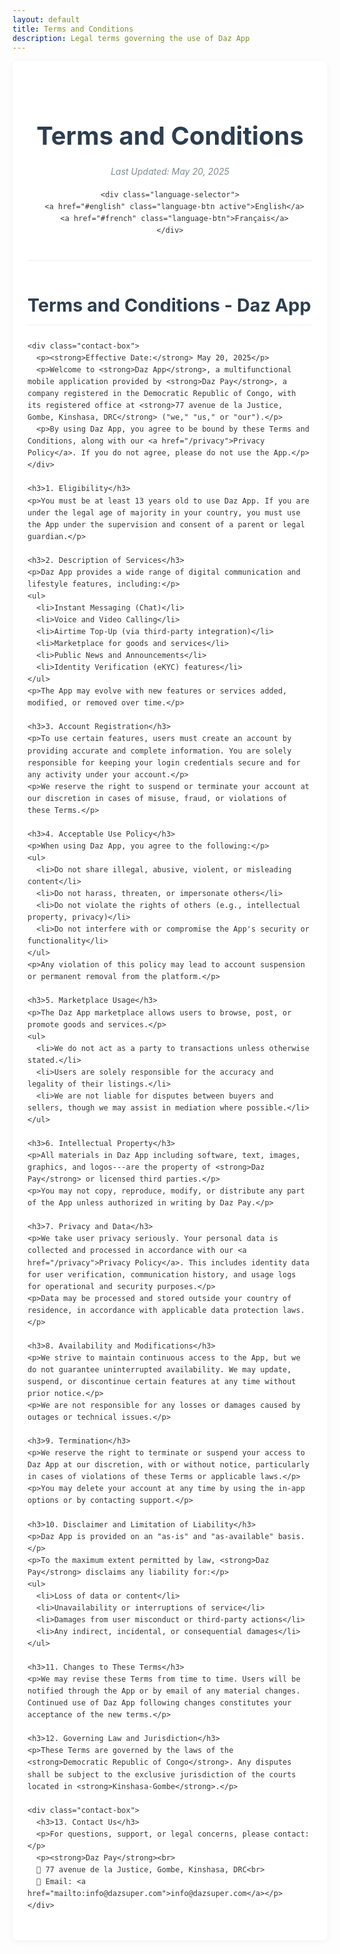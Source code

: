```yaml
---
layout: default
title: Terms and Conditions
description: Legal terms governing the use of Daz App
---
```


<style>
  .terms-container {
    max-width: 900px;
    margin: 0 auto;
    padding: 2rem 1.5rem;
    font-family: -apple-system, BlinkMacSystemFont, "Segoe UI", Roboto, Helvetica, Arial, sans-serif;
    line-height: 1.6;
    color: #333;
    background: white;
    box-shadow: 0 2px 10px rgba(0,0,0,0.05);
    border-radius: 8px;
  }
  
  .terms-header {
    text-align: center;
    margin-bottom: 2.5rem;
    padding-bottom: 1.5rem;
    border-bottom: 1px solid #eee;
  }
  
  .terms-header h1 {
    font-size: 2.5rem;
    color: #2c3e50;
    margin-bottom: 0.5rem;
  }
  
  .language-selector {
    display: flex;
    justify-content: center;
    gap: 1rem;
    margin-bottom: 2rem;
  }
  
  .language-btn {
    padding: 0.5rem 1rem;
    background: #f8f9fa;
    border: 1px solid #ddd;
    border-radius: 4px;
    color: #3498db;
    text-decoration: none;
    transition: all 0.2s;
  }
  
  .language-btn:hover, .language-btn.active {
    background: #3498db;
    color: white;
    border-color: #3498db;
  }
  
  .last-updated {
    font-style: italic;
    color: #7f8c8d;
    margin-bottom: 1rem;
  }
  
  h2 {
    color: #2c3e50;
    margin-top: 3rem;
    padding-bottom: 0.5rem;
    border-bottom: 1px solid #eee;
    font-size: 1.8rem;
  }
  
  h3 {
    color: #34495e;
    margin-top: 2rem;
    font-size: 1.4rem;
  }
  
  a {
    color: #3498db;
    text-decoration: none;
    transition: color 0.2s;
  }
  
  a:hover {
    color: #2980b9;
    text-decoration: underline;
  }
  
  .contact-box {
    background-color: #f8f9fa;
    padding: 1.5rem;
    border-radius: 6px;
    margin: 1.5rem 0;
    border-left: 4px solid #3498db;
  }
  
  ul, ol {
    padding-left: 1.5rem;
    margin: 1rem 0;
  }
  
  li {
    margin-bottom: 0.5rem;
  }
  
  @media (max-width: 768px) {
    .terms-container {
      padding: 1.5rem 1rem;
    }
    
    .terms-header h1 {
      font-size: 2rem;
    }
  }
</style>

<div class="terms-container">
  <header class="terms-header">
    <h1>Terms and Conditions</h1>
    <p class="last-updated">Last Updated: May 20, 2025</p>
    
    <div class="language-selector">
      <a href="#english" class="language-btn active">English</a>
      <a href="#french" class="language-btn">Français</a>
    </div>
  </header>

  <section id="english">
    <h2>Terms and Conditions - Daz App</h2>
    
    <div class="contact-box">
      <p><strong>Effective Date:</strong> May 20, 2025</p>
      <p>Welcome to <strong>Daz App</strong>, a multifunctional mobile application provided by <strong>Daz Pay</strong>, a company registered in the Democratic Republic of Congo, with its registered office at <strong>77 avenue de la Justice, Gombe, Kinshasa, DRC</strong> ("we," "us," or "our").</p>
      <p>By using Daz App, you agree to be bound by these Terms and Conditions, along with our <a href="/privacy">Privacy Policy</a>. If you do not agree, please do not use the App.</p>
    </div>
    
    <h3>1. Eligibility</h3>
    <p>You must be at least 13 years old to use Daz App. If you are under the legal age of majority in your country, you must use the App under the supervision and consent of a parent or legal guardian.</p>
    
    <h3>2. Description of Services</h3>
    <p>Daz App provides a wide range of digital communication and lifestyle features, including:</p>
    <ul>
      <li>Instant Messaging (Chat)</li>
      <li>Voice and Video Calling</li>
      <li>Airtime Top-Up (via third-party integration)</li>
      <li>Marketplace for goods and services</li>
      <li>Public News and Announcements</li>
      <li>Identity Verification (eKYC) features</li>
    </ul>
    <p>The App may evolve with new features or services added, modified, or removed over time.</p>
    
    <h3>3. Account Registration</h3>
    <p>To use certain features, users must create an account by providing accurate and complete information. You are solely responsible for keeping your login credentials secure and for any activity under your account.</p>
    <p>We reserve the right to suspend or terminate your account at our discretion in cases of misuse, fraud, or violations of these Terms.</p>
    
    <h3>4. Acceptable Use Policy</h3>
    <p>When using Daz App, you agree to the following:</p>
    <ul>
      <li>Do not share illegal, abusive, violent, or misleading content</li>
      <li>Do not harass, threaten, or impersonate others</li>
      <li>Do not violate the rights of others (e.g., intellectual property, privacy)</li>
      <li>Do not interfere with or compromise the App's security or functionality</li>
    </ul>
    <p>Any violation of this policy may lead to account suspension or permanent removal from the platform.</p>
    
    <h3>5. Marketplace Usage</h3>
    <p>The Daz App marketplace allows users to browse, post, or promote goods and services.</p>
    <ul>
      <li>We do not act as a party to transactions unless otherwise stated.</li>
      <li>Users are solely responsible for the accuracy and legality of their listings.</li>
      <li>We are not liable for disputes between buyers and sellers, though we may assist in mediation where possible.</li>
    </ul>
    
    <h3>6. Intellectual Property</h3>
    <p>All materials in Daz App including software, text, images, graphics, and logos---are the property of <strong>Daz Pay</strong> or licensed third parties.</p>
    <p>You may not copy, reproduce, modify, or distribute any part of the App unless authorized in writing by Daz Pay.</p>
    
    <h3>7. Privacy and Data</h3>
    <p>We take user privacy seriously. Your personal data is collected and processed in accordance with our <a href="/privacy">Privacy Policy</a>. This includes identity data for user verification, communication history, and usage logs for operational and security purposes.</p>
    <p>Data may be processed and stored outside your country of residence, in accordance with applicable data protection laws.</p>
    
    <h3>8. Availability and Modifications</h3>
    <p>We strive to maintain continuous access to the App, but we do not guarantee uninterrupted availability. We may update, suspend, or discontinue certain features at any time without prior notice.</p>
    <p>We are not responsible for any losses or damages caused by outages or technical issues.</p>
    
    <h3>9. Termination</h3>
    <p>We reserve the right to terminate or suspend your access to Daz App at our discretion, with or without notice, particularly in cases of violations of these Terms or applicable laws.</p>
    <p>You may delete your account at any time by using the in-app options or by contacting support.</p>
    
    <h3>10. Disclaimer and Limitation of Liability</h3>
    <p>Daz App is provided on an "as-is" and "as-available" basis.</p>
    <p>To the maximum extent permitted by law, <strong>Daz Pay</strong> disclaims any liability for:</p>
    <ul>
      <li>Loss of data or content</li>
      <li>Unavailability or interruptions of service</li>
      <li>Damages from user misconduct or third-party actions</li>
      <li>Any indirect, incidental, or consequential damages</li>
    </ul>
    
    <h3>11. Changes to These Terms</h3>
    <p>We may revise these Terms from time to time. Users will be notified through the App or by email of any material changes. Continued use of Daz App following changes constitutes your acceptance of the new terms.</p>
    
    <h3>12. Governing Law and Jurisdiction</h3>
    <p>These Terms are governed by the laws of the <strong>Democratic Republic of Congo</strong>. Any disputes shall be subject to the exclusive jurisdiction of the courts located in <strong>Kinshasa-Gombe</strong>.</p>
    
    <div class="contact-box">
      <h3>13. Contact Us</h3>
      <p>For questions, support, or legal concerns, please contact:</p>
      <p><strong>Daz Pay</strong><br>
      📍 77 avenue de la Justice, Gombe, Kinshasa, DRC<br>
      📧 Email: <a href="mailto:info@dazsuper.com">info@dazsuper.com</a></p>
    </div>
  </section>

  <section id="french" style="display: none;">
    <h2>Conditions Générales d'Utilisation - Daz App</h2>
    
    <div class="contact-box">
      <p><strong>Date d'entrée en vigueur :</strong> 20 mai 2025</p>
      <p>Bienvenue sur <strong>Daz App</strong>, une application mobile multifonctionnelle proposée par <strong>Daz Pay</strong>, société enregistrée en République Démocratique du Congo, dont le siège est situé au <strong>77, avenue de la Justice, Gombe, Kinshasa, RDC</strong> (« nous », « notre », ou « nos »).</p>
      <p>En utilisant Daz App, vous acceptez de vous conformer aux présentes Conditions Générales d'Utilisation ainsi qu'à notre <a href="/privacy">Politique de Confidentialité</a>. Si vous n'acceptez pas ces conditions, veuillez ne pas utiliser l'application.</p>
    </div>
    
    <h3>1. Conditions d'éligibilité</h3>
    <p>L'utilisation de Daz App est réservée aux personnes âgées d'au moins 13 ans. Si vous êtes mineur(e) dans votre juridiction, l'utilisation de l'application doit se faire sous la supervision et avec l'autorisation d'un parent ou tuteur légal.</p>
    
    <h3>2. Description des services</h3>
    <p>Daz App offre une gamme variée de fonctionnalités numériques et sociales, notamment :</p>
    <ul>
      <li>Messagerie instantanée (chat)</li>
      <li>Appels vocaux et vidéos</li>
      <li>Recharge de crédit téléphonique (via intégration tierce)</li>
      <li>Marketplace pour biens et services</li>
      <li>Annonces publiques et notifications</li>
      <li>Fonctionnalité d'identification et de vérification (eKYC)</li>
    </ul>
    <p>Les fonctionnalités peuvent être modifiées, supprimées ou ajoutées à tout moment sans préavis.</p>
    
    <h3>3. Création de compte</h3>
    <p>Pour accéder à certaines fonctionnalités, vous devez créer un compte en fournissant des informations exactes et à jour. Vous êtes responsable de la sécurité de vos identifiants de connexion et de toute activité effectuée via votre compte.</p>
    <p>Nous nous réservons le droit de suspendre ou de supprimer un compte en cas d'utilisation abusive, frauduleuse ou de non-respect des présentes conditions.</p>
    
    <h3>4. Règles d'utilisation</h3>
    <p>En utilisant Daz App, vous vous engagez à :</p>
    <ul>
      <li>Ne pas publier de contenu illégal, diffamatoire, violent ou trompeur</li>
      <li>Ne pas harceler, menacer ou usurper l'identité d'autrui</li>
      <li>Respecter les droits d'autrui, y compris la vie privée et la propriété intellectuelle</li>
      <li>Ne pas compromettre ou perturber le fonctionnement de l'application</li>
    </ul>
    <p>Le non-respect de ces règles peut entraîner une suspension ou une suppression définitive de votre compte.</p>
    
    <h3>5. Utilisation du Marketplace</h3>
    <p>Le Marketplace intégré à Daz App permet aux utilisateurs de publier, consulter ou promouvoir des biens et services.</p>
    <ul>
      <li>Nous n'intervenons pas comme partie dans les transactions, sauf mention contraire.</li>
      <li>Chaque utilisateur est responsable du contenu, de la légalité et de l'exactitude de ses annonces.</li>
      <li>En cas de litige entre utilisateurs, nous pouvons intervenir à titre de médiateur sans obligation légale.</li>
    </ul>
    
    <h3>6. Propriété intellectuelle</h3>
    <p>L'ensemble du contenu de Daz App (textes, graphiques, logos, interfaces, logiciels, etc.) est la propriété exclusive de <strong>Daz Pay</strong> ou est utilisé sous licence.</p>
    <p>Toute reproduction, modification ou distribution sans autorisation écrite est strictement interdite.</p>
    
    <h3>7. Données personnelles et confidentialité</h3>
    <p>Vos données personnelles sont collectées et traitées conformément à notre <a href="/privacy">Politique de Confidentialité</a>. Cela inclut les données d'identification, d'activité, et de sécurité nécessaires au bon fonctionnement de l'application.</p>
    <p>Vos données peuvent être transférées et stockées en dehors de votre pays de résidence, dans le respect des lois applicables en matière de protection des données.</p>
    
    <h3>8. Disponibilité et modifications</h3>
    <p>Nous nous efforçons d'assurer une accessibilité continue de l'application, mais ne garantissons pas l'absence d'interruptions. Nous nous réservons le droit de modifier, suspendre ou interrompre certaines fonctionnalités à tout moment.</p>
    <p>Nous déclinons toute responsabilité en cas de perte ou dommage résultant d'une indisponibilité temporaire ou de dysfonctionnements techniques.</p>
    
    <h3>9. Résiliation</h3>
    <p>Nous pouvons suspendre ou supprimer votre accès à Daz App à tout moment, avec ou sans préavis, en cas de violation des présentes Conditions ou de comportement inapproprié.</p>
    <p>Vous pouvez également supprimer votre compte à tout moment via l'application ou en nous contactant.</p>
    
    <h3>10. Limitation de responsabilité</h3>
    <p>L'application est fournie « en l'état » et « selon disponibilité ».</p>
    <p>Dans les limites autorisées par la loi, <strong>Daz Pay</strong> décline toute responsabilité en cas de :</p>
    <ul>
      <li>Perte de données ou de contenu</li>
      <li>Indisponibilité temporaire ou permanente de services</li>
      <li>Dommages causés par une mauvaise utilisation de l'application ou des services tiers</li>
      <li>Préjudices indirects ou consécutifs</li>
    </ul>
    
    <h3>11. Modifications des Conditions</h3>
    <p>Nous nous réservons le droit de mettre à jour ces Conditions à tout moment. Toute modification importante fera l'objet d'une notification via l'application ou par e-mail. En continuant à utiliser Daz App, vous acceptez les conditions mises à jour.</p>
    
    <h3>12. Droit applicable et juridiction compétente</h3>
    <p>Les présentes Conditions sont régies par le droit de la <strong>République Démocratique du Congo</strong>. Tout litige relatif à leur application ou à l'utilisation de Daz App sera soumis aux tribunaux compétents de <strong>Kinshasa-Gombe</strong>.</p>
    
    <div class="contact-box">
      <h3>13. Contact</h3>
      <p>Pour toute question, demande d'assistance ou réclamation :</p>
      <p><strong>Daz Pay</strong><br>
      📍 7 Bell Yard, London, England, WC2A 2JR<br>
      📧 Email : <a href="mailto:info@dazsuper.com">info@dazsuper.com</a></p>
    </div>
  </section>
</div>

<script>
  document.addEventListener('DOMContentLoaded', function() {
    const englishBtn = document.querySelector('a[href="#english"]');
    const frenchBtn = document.querySelector('a[href="#french"]');
    const englishSection = document.getElementById('english');
    const frenchSection = document.getElementById('french');
    
    function showEnglish() {
      englishSection.style.display = 'block';
      frenchSection.style.display = 'none';
      englishBtn.classList.add('active');
      frenchBtn.classList.remove('active');
    }
    
    function showFrench() {
      englishSection.style.display = 'none';
      frenchSection.style.display = 'block';
      englishBtn.classList.remove('active');
      frenchBtn.classList.add('active');
    }
    
    englishBtn.addEventListener('click', function(e) {
      e.preventDefault();
      showEnglish();
    });
    
    frenchBtn.addEventListener('click', function(e) {
      e.preventDefault();
      showFrench();
    });
    
    // Check URL hash on load
    if (window.location.hash === '#french') {
      showFrench();
    } else {
      showEnglish();
    }
  });
</script>
